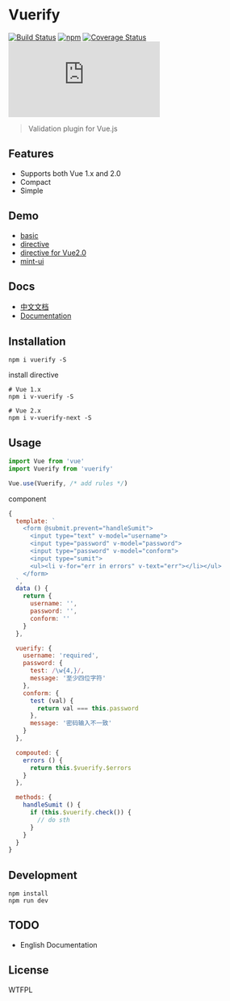 # Vuerify
[![Build Status](https://travis-ci.org/QingWei-Li/vuerify.svg?branch=master)](https://travis-ci.org/QingWei-Li/vuerify)
[![npm](https://img.shields.io/npm/v/vuerify.svg?maxAge=3600)](https://www.npmjs.com/package/vuerify)
[![Coverage Status](https://coveralls.io/repos/github/QingWei-Li/vuerify/badge.svg?branch=master)](https://coveralls.io/github/QingWei-Li/vuerify?branch=master)
![badge-size](https://badge-size.herokuapp.com/qingwei-li/vuerify/master/dist/vuerify.min.js?compression=gzip)

> Validation plugin for Vue.js

## Features

- Supports both Vue 1.x and 2.0
- Compact
- Simple

## Demo
- [basic](https://qingwei-li.github.io/vuerify/signup)
- [directive](https://qingwei-li.github.io/vuerify/directive)
- [directive for Vue2.0](https://qingwei-li.github.io/vuerify/directive-next)
- [mint-ui](https://qingwei-li.github.io/vuerify/mint-ui)

## Docs
- [中文文档](https://github.com/QingWei-Li/vuerify/wiki/%E5%B8%AE%E5%8A%A9%E6%96%87%E6%A1%A3)
- [Documentation](https://github.com/QingWei-Li/vuerify/wiki/Documentation)

## Installation
```shell
npm i vuerify -S
```

install directive
```shell
# Vue 1.x
npm i v-vuerify -S

# Vue 2.x
npm i v-vuerify-next -S
```

## Usage
```javascript
import Vue from 'vue'
import Vuerify from 'vuerify'

Vue.use(Vuerify, /* add rules */)
```

component
```javascript
{
  template: `
    <form @submit.prevent="handleSumit">
      <input type="text" v-model="username">
      <input type="password" v-model="password">
      <input type="password" v-model="conform">
      <input type="sumit">
      <ul><li v-for="err in errors" v-text="err"></li></ul>
    </form>
  `,
  data () {
    return {
      username: '',
      password: '',
      conform: ''
    }
  },

  vuerify: {
    username: 'required',
    password: {
      test: /\w{4,}/,
      message: '至少四位字符'
    },
    conform: {
      test (val) {
        return val === this.password
      },
      message: '密码输入不一致'
    }
  },

  compouted: {
    errors () {
      return this.$vuerify.$errors
    }
  },

  methods: {
    handleSumit () {
      if (this.$vuerify.check()) {
        // do sth
      }
    }
  }
}
```

## Development
```shell
npm install
npm run dev
```

## TODO
- English Documentation

## License
WTFPL

